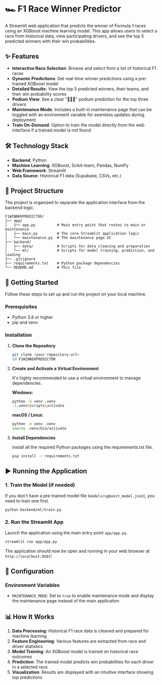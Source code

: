 # 🏎️ F1 Race Winner Predictor

A Streamlit web application that predicts the winner of Formula 1 races using an XGBoost machine learning model. This app allows users to select a race from historical data, view participating drivers, and see the top 5 predicted winners with their win probabilities.

## ✨ Features

- **Interactive Race Selection**: Browse and select from a list of historical F1 races
- **Dynamic Predictions**: Get real-time winner predictions using a pre-trained XGBoost model
- **Detailed Results**: View the top 5 predicted winners, their teams, and their win probability scores
- **Podium View**: See a clear "🥇🥈🥉" podium prediction for the top three drivers
- **Maintenance Mode**: Includes a built-in maintenance page that can be toggled with an environment variable for seamless updates during deployment
- **Train On-Demand**: Option to train the model directly from the web interface if a trained model is not found

## 🛠️ Technology Stack

- **Backend**: Python
- **Machine Learning**: XGBoost, Scikit-learn, Pandas, NumPy
- **Web Framework**: Streamlit
- **Data Source**: Historical F1 data (Supabase, CSVs, etc.)

## 📂 Project Structure

The project is organized to separate the application interface from the backend logic.

```
F1WINNERPREDICTOR/
├── app/
│   ├── app.py          # Main entry point that routes to main or maintenance
│   ├── main.py         # The core Streamlit application logic
│   └── maintenance.py  # The maintenance page UI
├── backend/
│   ├── data/           # Scripts for data cleaning and preparation
│   └── ml/             # Scripts for model training, prediction, and loading
├── .gitignore
├── requirements.txt    # Python package dependencies
└── README.md           # This file
```

## 🚀 Getting Started

Follow these steps to set up and run the project on your local machine.

### Prerequisites

- Python 3.8 or higher
- pip and venv

### Installation

1. **Clone the Repository**
   ```bash
   git clone <your-repository-url>
   cd F1WINNERPREDICTOR
   ```

2. **Create and Activate a Virtual Environment**
   
   It's highly recommended to use a virtual environment to manage dependencies.
   
   **Windows:**
   ```bash
   python -m venv .venv
   .\.venv\Scripts\activate
   ```
   
   **macOS / Linux:**
   ```bash
   python -m venv .venv
   source .venv/bin/activate
   ```

3. **Install Dependencies**
   
   Install all the required Python packages using the requirements.txt file.
   ```bash
   pip install -r requirements.txt
   ```

## ▶️ Running the Application

### 1. Train the Model (if needed)

If you don't have a pre-trained model file (`models/xgboost_model.json`), you need to train one first.

```bash
python backend/ml/train.py
```

### 2. Run the Streamlit App

Launch the application using the main entry point `app/app.py`.

```bash
streamlit run app/app.py
```

The application should now be open and running in your web browser at `http://localhost:8501`!

## 🔧 Configuration

### Environment Variables

- `MAINTENANCE_MODE`: Set to `true` to enable maintenance mode and display the maintenance page instead of the main application

## 📊 How It Works

1. **Data Processing**: Historical F1 race data is cleaned and prepared for machine learning
2. **Feature Engineering**: Various features are extracted from race and driver statistics
3. **Model Training**: An XGBoost model is trained on historical race outcomes
4. **Prediction**: The trained model predicts win probabilities for each driver in a selected race
5. **Visualization**: Results are displayed with an intuitive interface showing top predictions
